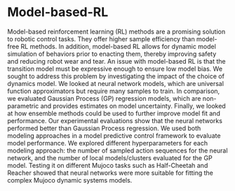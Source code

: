 # Model-based-RL

Model-based reinforcement learning (RL) methods are a promising solution to robotic control tasks. They offer higher sample efficiency than model-free RL methods. In addition, model-based RL allows for dynamic model simulation of behaviors prior to enacting them, thereby improving safety and reducing robot wear and tear. An issue with model-based RL is that the transition model must be expressive enough to ensure low model bias. We sought to address this problem by investigating the impact of the choice of dynamics model. We looked at neural network models, which are universal function approximators but require many samples to train. In comparison, we evaluated Gaussian Process (GP) regression models, which are non- parametric and provides estimates on model uncertainty. Finally, we looked at how ensemble methods could be used to further improve model fit and performance. Our experimental evaluations show that the neural networks performed better than Gaussian Process regression. We used both modeling approaches in a model predictive control framework to evaluate model performance. We explored different hyperparameters for each modeling approach: the number of sampled action sequences for the neural network, and the number of local models/clusters evaluated for the GP model. Testing it on different Mujoco tasks such as Half-Cheetah and Reacher showed that neural networks were more suitable for fitting the complex Mujoco dynamic systems models.